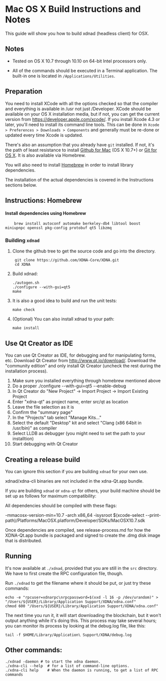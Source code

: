 Mac OS X Build Instructions and Notes
====================================
This guide will show you how to build xdnad (headless client) for OSX.

Notes
-----

* Tested on OS X 10.7 through 10.10 on 64-bit Intel processors only.

* All of the commands should be executed in a Terminal application. The
built-in one is located in `/Applications/Utilities`.

Preparation
-----------

You need to install XCode with all the options checked so that the compiler
and everything is available in /usr not just /Developer. XCode should be
available on your OS X installation media, but if not, you can get the
current version from https://developer.apple.com/xcode/. If you install
Xcode 4.3 or later, you'll need to install its command line tools. This can
be done in `Xcode > Preferences > Downloads > Components` and generally must
be re-done or updated every time Xcode is updated.

There's also an assumption that you already have `git` installed. If
not, it's the path of least resistance to install [Github for Mac](https://mac.github.com/)
(OS X 10.7+) or
[Git for OS X](https://code.google.com/p/git-osx-installer/). It is also
available via Homebrew.

You will also need to install [Homebrew](http://brew.sh) in order to install library
dependencies.

The installation of the actual dependencies is covered in the Instructions
sections below.

Instructions: Homebrew
----------------------

#### Install dependencies using Homebrew

        brew install autoconf automake berkeley-db4 libtool boost miniupnpc openssl pkg-config protobuf qt5 libzmq

### Building `xdnad`

1. Clone the github tree to get the source code and go into the directory.

        git clone https://github.com/XDNA-Core/XDNA.git
        cd XDNA

2.  Build xdnad:

        ./autogen.sh
        ./configure --with-gui=qt5
        make

3.  It is also a good idea to build and run the unit tests:

        make check

4.  (Optional) You can also install xdnad to your path:

        make install

Use Qt Creator as IDE
------------------------
You can use Qt Creator as IDE, for debugging and for manipulating forms, etc.
Download Qt Creator from http://www.qt.io/download/. Download the "community edition" and only install Qt Creator (uncheck the rest during the installation process).

1. Make sure you installed everything through homebrew mentioned above
2. Do a proper ./configure --with-gui=qt5 --enable-debug
3. In Qt Creator do "New Project" -> Import Project -> Import Existing Project
4. Enter "xdna-qt" as project name, enter src/qt as location
5. Leave the file selection as it is
6. Confirm the "summary page"
7. In the "Projects" tab select "Manage Kits..."
8. Select the default "Desktop" kit and select "Clang (x86 64bit in /usr/bin)" as compiler
9. Select LLDB as debugger (you might need to set the path to your installtion)
10. Start debugging with Qt Creator

Creating a release build
------------------------
You can ignore this section if you are building `xdnad` for your own use.

xdnad/xdna-cli binaries are not included in the xdna-Qt.app bundle.

If you are building `xdnad` or `xdna-qt` for others, your build machine should be set up
as follows for maximum compatibility:

All dependencies should be compiled with these flags:

 -mmacosx-version-min=10.7
 -arch x86_64
 -isysroot $(xcode-select --print-path)/Platforms/MacOSX.platform/Developer/SDKs/MacOSX10.7.sdk

Once dependencies are compiled, see release-process.md for how the XDNA-Qt.app
bundle is packaged and signed to create the .dmg disk image that is distributed.

Running
-------

It's now available at `./xdnad`, provided that you are still in the `src`
directory. We have to first create the RPC configuration file, though.

Run `./xdnad` to get the filename where it should be put, or just try these
commands:

    echo -e "rpcuser=xdnarpc\nrpcpassword=$(xxd -l 16 -p /dev/urandom)" > "/Users/${USER}/Library/Application Support/XDNA/xdna.conf"
    chmod 600 "/Users/${USER}/Library/Application Support/XDNA/xdna.conf"

The next time you run it, it will start downloading the blockchain, but it won't
output anything while it's doing this. This process may take several hours;
you can monitor its process by looking at the debug.log file, like this:

    tail -f $HOME/Library/Application\ Support/XDNA/debug.log

Other commands:
-------

    ./xdnad -daemon # to start the xdna daemon.
    ./xdna-cli --help  # for a list of command-line options.
    ./xdna-cli help    # When the daemon is running, to get a list of RPC commands
